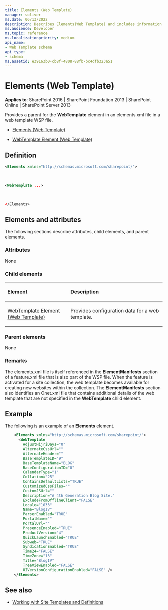 ```yaml
---
title: Elements (Web Template)
manager: soliver
ms.date: 06/13/2022
description: Describes Elements(Web Template) and includes information about elements and attributes, remarks, and an example.
ms.audience: Developer
ms.topic: reference
ms.localizationpriority: medium
api_name:
- Web Template schema
api_type:
- schema
ms.assetid: e39163b0-cb8f-4808-88fb-bc4dfb323a51
---
```


# Elements (Web Template)

**Applies to**: SharePoint 2016 | SharePoint Foundation 2013 | SharePoint Online | SharePoint Server 2013

Provides a parent for the **WebTemplate** element in an elements.xml file in a web template WSP file.

- [Elements (Web Template)](elements-web-template.md)

- [WebTemplate Element (Web Template)](webtemplate-element-web-template.md)

## Definition

```XML
<Elements xmlns="http://schemas.microsoft.com/sharepoint/">
```

<br/>

```XML
<WebTemplate ...>
```

<br/>

```XML
</Elements>
```

## Elements and attributes

The following sections describe attributes, child elements, and parent elements.

### Attributes

None

### Child elements

<table>
<colgroup>
<col width="40%" />
<col width="60%" />
</colgroup>
<thead>
<tr class="header">
<th align="left"><p>Element</p></th>
<th align="left"><p>Description</p></th>
</tr>
</thead>
<tbody>
<tr class="odd">
<td align="left"><p><a href="webtemplate-element-web-template.md">WebTemplate Element (Web Template)</a></p></td>
<td align="left"><p>Provides configuration data for a web template.</p></td>
</tr>
</tbody>
</table>

### Parent elements

None

### Remarks

The elements.xml file is itself referenced in the **ElementManifests** section of a feature.xml file that is also part of the WSP file. When the feature is activated for a site collection, the web template becomes available for creating new websites within the collection. The **ElementManifests** section also identifies an Onet.xml file that contains additional details of the web template that are not specified in the **WebTemplate** child element.

## Example

The following is an example of an **Elements** element.

```XML
    <Elements xmlns="http://schemas.microsoft.com/sharepoint/">
      <WebTemplate
        AdjustHijriDays="0"
        AlternateCssUrl=""
        AlternateHeader=""
        BaseTemplateID="9"
        BaseTemplateName="BLOG"
        BaseConfigurationID="0"
        CalendarType="1"
        Collation="25"
        ContainsDefaultLists="TRUE"
        CustomizedCssFiles=""
        CustomJSUrl=""
        Description="A 4th Generation Blog Site."
        ExcludeFromOfflineClient="FALSE"
        Locale="1033"
        Name="BlogIV"
        ParserEnabled="TRUE"
        PortalName=""
        PortalUrl=""
        PresenceEnabled="TRUE"
        ProductVersion="4"
        QuickLaunchEnabled="TRUE"
        Subweb="TRUE"
        SyndicationEnabled="TRUE"
        Time24="FALSE"
        TimeZone="13"
        Title="BlogIV"
        TreeViewEnabled="FALSE"
        UIVersionConfigurationEnabled="FALSE" />
    </Elements>
```

## See also

- [Working with Site Templates and Definitions](https://msdn.microsoft.com/library/1edf6d4d-eddb-4cb5-9034-ed394e8a3e01(Office.15).aspx)
